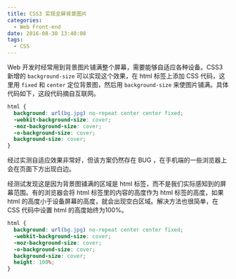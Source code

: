 ```yaml
---
title: CSS3 实现全屏背景图片
categories:
  - Web Front-end
date: 2016-08-30 13:40:08
tags:
  - CSS
---
```


Web 开发时经常用到背景图片铺满整个屏幕，需要能够自适应各种设备。CSS3 新增的 `background-size` 可以实现这个效果，在 html 标签上添加 CSS 代码，这里用 `fixed` 和 `center` 定位背景图，然后用 `background-size` 来使图片铺满。具体代码如下，这段代码摘自互联网。

<!-- more -->

``` css
html {
  background: url(bg.jpg) no-repeat center center fixed;
  -webkit-background-size: cover;
  -moz-background-size: cover;
  -o-background-size: cover;
  background-size: cover;
}
```

经过实测自适应效果非常好，但该方案仍然存在 BUG ，在手机端的一些浏览器上会在页面下方出现白边。

经测试发现这是因为背景图铺满的区域是 html 标签，而不是我们实际感知到的屏幕范围。有的浏览器会将 html 标签里的内容的高度作为 html 标签的高度，如果 html 的高度小于设备屏幕的高度，就会出现空白区域。解决方法也很简单，在 CSS 代码中设置 html 的高度始终为100%。

``` css
html {
  background: url(bg.jpg) no-repeat center center fixed;
  -webkit-background-size: cover;
  -moz-background-size: cover;
  -o-background-size: cover;
  background-size: cover;
  height: 100%;
}
```